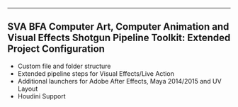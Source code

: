 -------------------------------------------------------------------------
SVA BFA Computer Art, Computer Animation and Visual Effects
Shotgun Pipeline Toolkit: Extended Project Configuration
-------------------------------------------------------------------------

- Custom file and folder structure
- Extended pipeline steps for Visual Effects/Live Action
- Additional launchers for Adobe After Effects, Maya 2014/2015 and UV Layout
- Houdini Support
